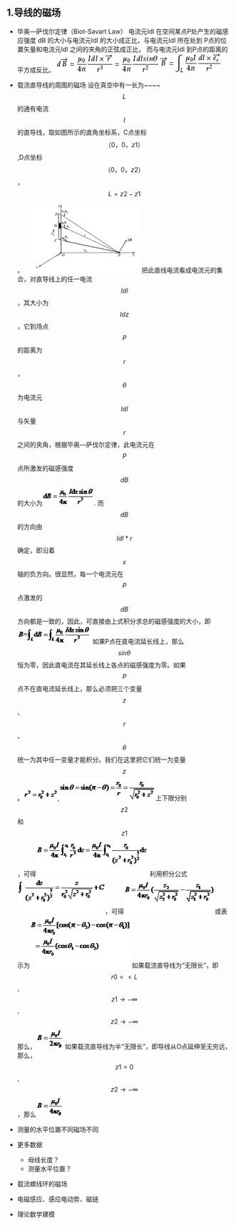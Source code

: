 ## 1.导线的磁场

* 毕奥—萨伐尔定律（Biot-Savart Law）
  电流元Idl 在空间某点P处产生的磁感应强度 dB 的大小与电流元Idl 的大小成正比，与电流元Idl 所在处到 P点的位置矢量和电流元Idl 之间的夹角的正弦成正比， 而与电流元Idl 到P点的距离的平方成反比。
  ![](/assets/3b292df5e0fe99251eb1aeda31a85edf8cb171ff[1].png)
  ![](/assets/f31fbe096b63f6249234405d8544ebf81a4ca307[1].png)  
* 载流直导线的周围的磁场
  设在真空中有一长为~~~~$$L$$的通有电流$$I$$的直导线，取如图所示的直角坐标系，C点坐标$$（0，0，z1）$$,D点坐标$$（0，0，z2）$$，$$L=z2-z1$$。
  ![](/assets/图片1.png)
  把此直线电流看成电流元的集合，对直导线上的任一电流$$Idl$$，其大小为$$Idz$$，它到场点$$P$$的距离为$$r$$，$$θ$$为电流元$$Idl$$与矢量$$r$$之间的夹角，根据毕奥—萨伐尔定律，此电流元在$$P$$点所激发的磁感强度$$dB$$的大小为![](/assets/图片3.png).
  而$$dB$$的方向由$$Idl*r$$确定，即沿着$$x$$轴的负方向。很显然，每一个电流元在$$P$$点激发的$$dB$$方向都是一致的，因此，可直接由上式积分求总的磁感强度的大小，即![](/assets/图片4.png)
  如果P点在直电流延长线上，那么$$sinθ$$恒为零，因此直电流在其延长线上各点的磁感强度为零。如果$$P$$点不在直电流延长线上，那么必须把三个变量$$z$$、$$r$$、$$θ$$统一为其中任一变量才能积分。我们在这里把它们统一为变量$$z$$。![](/assets/图片5.png),![](/assets/图片6.png)上下限分别$$z2$$和$$z1$$，可得![](/assets/图片7.png)
  利用积分公式![](/assets/图片8.png)，可得![](/assets/图片9.png)或表示为![](/assets/图片10.png)
如果载流直导线为“无限长”，即$$r0<<L$$,$$z1→-∞$$,$$z2→-∞$$那么，![](/assets/图片11.png)
如果载流直导线为半“无限长”，即导线从O点延伸至无穷远，那么，$$z1=0$$,$$z2→-∞$$，那么![](/assets/图片12.png)






* 测量的水平位置不同磁场不同

* 更多数据

  * 母线长度？
  * 测量水平位置？


* 载流螺线环的磁场
* 电磁感应、感应电动势、磁链

* 理论数学建模


